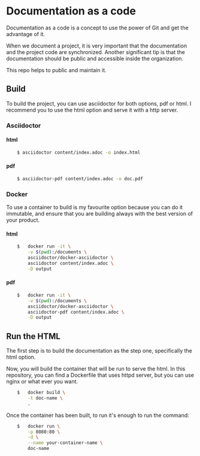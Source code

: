 # Documentation as a code
Documentation as a code is a concept to use the power of Git and get the advantage of it. 

When we document a project, it is very important that the documentation and the project code are synchronized. Another significant tip is that the documentation should be public and accessible inside the organization. 

This repo helps to public and maintain it.

## Build
To build the project, you can use asciidoctor for both options, pdf or html. 
I recommend you to use the html option and serve it with a http server.

### Asciidoctor
#### html 
```bash
    $ asciidoctor content/index.adoc -o index.html
```

#### pdf 
```bash
    $ asciidoctor-pdf content/index.adoc -o doc.pdf
```

### Docker
To use a container to build is my favourite option because you can do it immutable, and ensure that you are building always with the best version of your product.

#### html
```bash
    $   docker run -it \
        -v $(pwd):/documents \
        asciidoctor/docker-asciidoctor \
        asciidoctor content/index.adoc \
        -D output
```

#### pdf
```bash
    $   docker run -it \
        -v $(pwd):/documents \
        asciidoctor/docker-asciidoctor \
        asciidoctor-pdf content/index.adoc \
        -D output
```

## Run the HTML
The first step is to build the documentation as the step one, specifically the html option. 

Now, you will build the container that will be run to serve the html. In this repository, you can find a Dockerfile that uses httpd server, but you can use nginx or what ever you want. 

```bash
    $   docker build \
        -t doc-name \
        .
```

Once the container has been built, to run it's enough to run the command:
```bash
    $   docker run \
        -p 8080:80 \
        -d \
        --name your-container-name \
        doc-name
```
